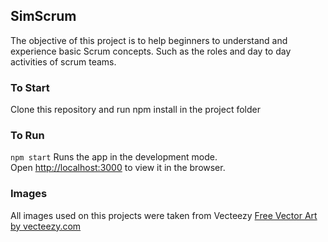 ## SimScrum
The objective of this project is to help beginners to understand and experience basic Scrum concepts. 
Such as the roles and day to day activities of scrum teams.

### To Start
Clone this repository and run npm install in the project folder

### To Run
`npm start`
Runs the app in the development mode.<br>
Open [http://localhost:3000](http://localhost:3000) to view it in the browser.

### Images
All images used on this projects were taken from Vecteezy
<a href="https://vecteezy.com">Free Vector Art by vecteezy.com</a> 
